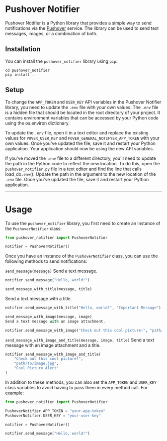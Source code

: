 # Pushover Notifier

Pushover Notifier is a Python library that provides a simple way to send notifications via the [Pushover](https://pushover.net/) service. The library can be used to send text messages, images, or a combination of both.

## Installation

You can install the ``pushover_notifier`` library using `pip`:

```shell
cd pushover_notifier
pip install .
```

## Setup

To change the `APP_TOKEN` and `USER_KEY` API variables in the Pushover Notifier library, you need to update the `.env` file with your own values. The `.env` file is a hidden file that should be located in the root directory of your project. It contains environment variables that can be accessed by your Python code using the os.environ dictionary.

To update the `.env` file, open it in a text editor and replace the existing values for `POVER_USER_KEY` and `POVER_GENERAL_NOTIFYER_APP_TOKEN` with your own values. Once you've updated the file, save it and restart your Python application. Your application should now be using the new API variables.

If you've moved the `.env` file to a different directory, you'll need to update the path in the Python code to reflect the new location. To do this, open the `pushover_notifier.py` file in a text editor and find the line that calls load_do`.env`(). Update the path in the argument to the new location of the `.env` file. Once you've updated the file, save it and restart your Python application.

--- 

# Usage

To use the `pushover_notifier` library, you first need to create an instance of the `PushoverNotifier` class:

```python
from pushover_notifier import PushoverNotifier

notifier = PushoverNotifier()
```

Once you have an instance of the `PushoverNotifier` class, you can use the following methods to send notifications:

`send_message(message)`
Send a text message.

```python
notifier.send_message("Hello, world!")

send_message_with_title(message, title)
```

Send a text message with a title.

```python
notifier.send_message_with_title("Hello, world!", "Important Message")

send_message_with_image(message, image)
Send a text message with an image attachment.
```

```python
notifier.send_message_with_image("Check out this cool picture!", "path/to/image.jpg")
```

`send_message_with_image_and_title(message, image, title)`
Send a text message with an image attachment and a title.

```python
notifier.send_message_with_image_and_title(
    "Check out this cool picture!",
    "path/to/image.jpg",
    "Cool Picture Alert"
)
```

In addition to these methods, you can also set the `APP_TOKEN` and `USER_KEY` class variables to avoid having to pass them in every method call. For example:

```python
from pushover_notifier import PushoverNotifier

PushoverNotifier.APP_TOKEN = "your-app-token"
PushoverNotifier.USER_KEY = "your-user-key"

notifier = PushoverNotifier()

notifier.send_message("Hello, world!")
```
